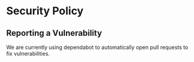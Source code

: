 # Security Policy

## Reporting a Vulnerability

We are currently using dependabot to automatically open pull requests to fix vulnerabilities. 
